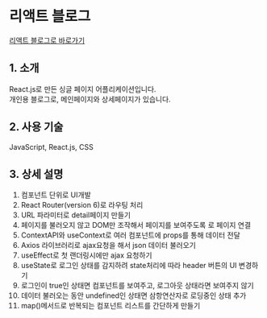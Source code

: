 # 리액트 블로그

<a href="https://mira-yoon.github.io/react_blue_blog/" target="_blank">리액트 블로그로 바로가기</a>

## 1. 소개
React.js로 만든 싱글 페이지 어플리케이션입니다.  
개인용 블로그로, 메인페이지와 상세페이지가 있습니다. 

## 2. 사용 기술
JavaScript, React.js, CSS

## 3. 상세 설명
1. 컴포넌트 단위로 UI개발
2. React Router(version 6)로 라우팅 처리
3. URL 파라미터로 detail페이지 만들기
4. 페이지를 불러오지 않고 DOM만 조작해서 페이지를 보여주도록 <Link/>로 페이지 연결
5. ContextAPI와 useContext로 여러 컴포넌트에 props를 통해 데이터 전달
6. Axios 라이브러리로 ajax요청을 해서 json 데이터 불러오기
7. useEffect로 첫 랜더링시에만 ajax 요청하기
8. useState로 로그인 상태를 감지하려 state처리에 따라 header 버튼의 UI 변경하기
9. 로그인이 true인 상태면 <About /> 컴포넌트를 보여주고, 로그아웃 상태라면 보여주지 않기
9. 데이터 불러오는 동안 undefined인 상태면 삼항연산자로 로딩중인 상태 추가
10. map()메서드로 반복되는 컴포넌트 리스트를 간단하게 만들기


